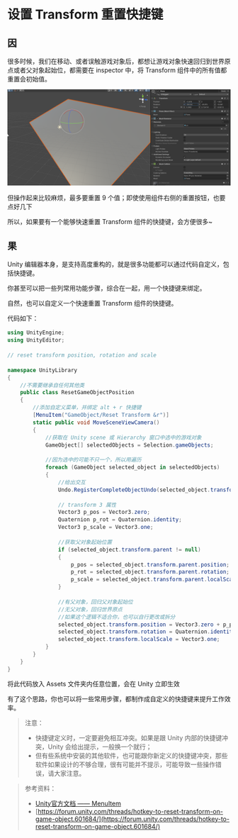 # 设置 Transform 重置快捷键

## 因

很多时候，我们在移动、或者误触游戏对象后，都想让游戏对象快速回归到世界原点或者父对象起始位，都需要在 inspector 中，将 Transform 组件中的所有值都重置会初始值。

![](../imgs/transformReset.png)

但操作起来比较麻烦，最多要重置 9 个值；即使使用组件右侧的重置按钮，也要点好几下

所以，如果要有一个能够快速重置 Transform 组件的快捷键，会方便很多~

## 果

Unity 编辑器本身，是支持高度重构的，就是很多功能都可以通过代码自定义，包括快捷键。

你甚至可以把一些列常用功能步骤，综合在一起，用一个快捷键来绑定。

自然，也可以自定义一个快速重置 Transform 组件的快捷键。

代码如下：

``` C#
using UnityEngine;
using UnityEditor;

// reset transform position, rotation and scale

namespace UnityLibrary
{
    //不需要继承自任何其他类
    public class ResetGameObjectPosition
    {
        //添加自定义菜单，并绑定 alt + r 快捷键
        [MenuItem("GameObject/Reset Transform &r")]
        static public void MoveSceneViewCamera()
        {
            //获取在 Unity scene 或 Hierarchy 窗口中选中的游戏对象
            GameObject[] selectedObjects = Selection.gameObjects;

            //因为选中的可能不只一个，所以用遍历
            foreach (GameObject selected_object in selectedObjects)
            {
                //给出交互
                Undo.RegisterCompleteObjectUndo(selected_object.transform, "Reset game object to origin");

                // transform 3 属性
                Vector3 p_pos = Vector3.zero;
                Quaternion p_rot = Quaternion.identity;
                Vector3 p_scale = Vector3.one;

                //获取父对象起始位置
                if (selected_object.transform.parent != null)
                {
                    p_pos = selected_object.transform.parent.position;
                    p_rot = selected_object.transform.parent.rotation;
                    p_scale = selected_object.transform.parent.localScale;
                }

                //有父对象，回归父对象起始位
                //无父对象，回归世界原点
                //如果这个逻辑不适合你，也可以自行更改或拆分
                selected_object.transform.position = Vector3.zero + p_pos;
                selected_object.transform.rotation = Quaternion.identity * p_rot;
                selected_object.transform.localScale = Vector3.one;
            }
        }
    }
}

```

将此代码放入 Assets 文件夹内任意位置，会在 Unity 立即生效

有了这个思路，你也可以将一些常用步骤，都制作成自定义的快捷键来提升工作效率。

> 注意：
>
> * 快捷键定义时，一定要避免相互冲突。如果是跟 Unity 内部的快捷键冲突，Unity 会给出提示，一般换一个就行；
> * 但有些系统中安装的其他软件，也可能跟你新定义的快捷键冲突，那些软件如果设计的不够合理，很有可能并不提示，可能导致一些操作错误，请大家注意。

> 参考资料：
>
> * [Unity官方文档 —— MenuItem ](https://docs.unity3d.com/ScriptReference/MenuItem.html)
> * [https://forum.unity.com/threads/hotkey-to-reset-transform-on-game-object.601684/](https://forum.unity.com/threads/hotkey-to-reset-transform-on-game-object.601684/)